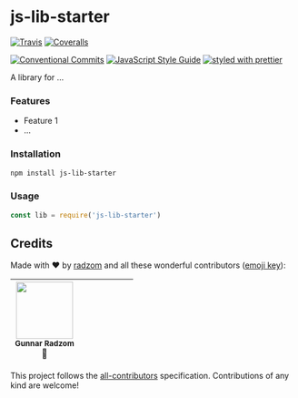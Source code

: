 # js-lib-starter


[![Travis](https://img.shields.io/travis/radzom/js-lib-starter.svg)](https://travis-ci.org/radzom/js-lib-starter)
[![Coveralls](https://img.shields.io/coveralls/radzom/js-lib-starter.svg)](https://coveralls.io/github/radzom/js-lib-starter)
<!-- [![npm](https://img.shields.io/npm/v/@adorsys/js-lib-starter.svg)](https://www.npmjs.com/package/@adorsys/js-lib-starter) -->
<!-- [![npm](https://img.shields.io/npm/dt/@adorsys/js-lib-starter.svg)](https://www.npmjs.com/package/@adorsys/js-lib-starter) -->
[![Conventional Commits](https://img.shields.io/badge/Conventional_Commits-1.0.0-yellow.svg)](https://conventionalcommits.org)
[![JavaScript Style Guide](https://img.shields.io/badge/code_style-standard-brightgreen.svg)](https://standardjs.com)
[![styled with prettier](https://img.shields.io/badge/styled_with-prettier-ff69b4.svg)](https://github.com/prettier/prettier#readme)
<!-- [![NpmLicense](https://img.shields.io/npm/l/@adorsys/js-lib-starter.svg)](https://github.com/adorsys/js-lib-starter/blob/master/LICENSE) -->
<!-- [![Dev Dependencies](https://david-dm.org/radzom/js-lib-starter/dev-status.svg)](https://david-dm.org/radzom/js-lib-starter?type=dev) -->


A library for ...

### Features

 - Feature 1
 - ...

### Installation

```bash
npm install js-lib-starter
```

### Usage


```js
const lib = require('js-lib-starter')
```

## Credits

Made with :heart: by [radzom](https://github.com/radzom) and all these wonderful contributors ([emoji key](https://github.com/kentcdodds/all-contributors#emoji-key)):

<!-- ALL-CONTRIBUTORS-LIST:START - Do not remove or modify this section -->
<!-- prettier-ignore -->
| <img src="https://avatars.githubusercontent.com/u/2527976?v=3" width="100px;"/><br /><sub><b>Gunnar Radzom</b></sub><br />🤔 | | | | | | |
| :---: | :---: | :---: | :---: | :---: | :---: | :---: |
<!-- ALL-CONTRIBUTORS-LIST:END -->

This project follows the [all-contributors](https://github.com/kentcdodds/all-contributors) specification. Contributions of any kind are welcome!
